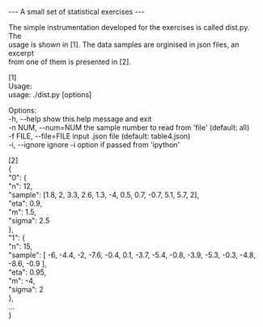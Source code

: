 --- A small set of statistical exercises --- <br />

The simple instrumentation developed for the exercises is called dist.py. The   <br />
usage is shown in [1]. The data samples are orginised in json files, an excerpt <br />
from one of them is presented in [2].<br />


[1]<br />
Usage:<br />
    usage: ./dist.py [options]<br />


Options:<br />
  -h, --help            show this help message and exit<br />
  -n NUM, --num=NUM     the sample number to read from 'file' (default: all)<br />
  -f FILE, --file=FILE  input .json file (default: table4.json)<br />
  -i, --ignore          ignore -i option if passed from 'ipython'<br />


[2]<br />
{<br />
"0": {<br />
 "n": 12,<br />
 "sample": [1.8, 2, 3.3, 2.6, 1.3, -4, 0.5, 0.7, -0.7, 5.1, 5.7, 2],<br />
 "eta": 0.9,<br />
 "m": 1.5,<br />
 "sigma": 2.5<br />
},<br />
"1": {<br />
 "n": 15,<br />
 "sample": [ -6, -4.4, -2, -7.6, -0.4, 0.1, -3.7, -5.4, -0.8, -3.9, -5.3, -0.3, -4.8, -8.6, -0.9 ],<br />
 "eta": 0.95,<br />
 "m": -4,<br />
 "sigma": 2<br />
},<br />
...<br />
}<br />

